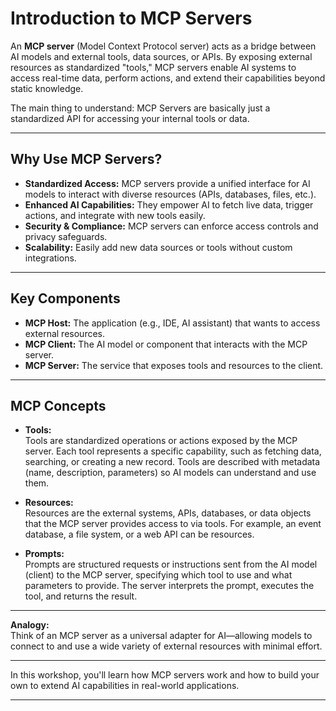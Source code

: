# Introduction to MCP Servers

An **MCP server** (Model Context Protocol server) acts as a bridge between AI
models and external tools, data sources, or APIs. By exposing external resources
as standardized "tools," MCP servers enable AI systems to access real-time data,
perform actions, and extend their capabilities beyond static knowledge.

The main thing to understand: MCP Servers are basically just a standardized API
for accessing your internal tools or data.

---

## Why Use MCP Servers?

- **Standardized Access:** MCP servers provide a unified interface for AI models
  to interact with diverse resources (APIs, databases, files, etc.).
- **Enhanced AI Capabilities:** They empower AI to fetch live data, trigger
  actions, and integrate with new tools easily.
- **Security & Compliance:** MCP servers can enforce access controls and privacy
  safeguards.
- **Scalability:** Easily add new data sources or tools without custom
  integrations.

---

## Key Components

- **MCP Host:** The application (e.g., IDE, AI assistant) that wants to access
  external resources.
- **MCP Client:** The AI model or component that interacts with the MCP server.
- **MCP Server:** The service that exposes tools and resources to the client.

---

## MCP Concepts

- **Tools:**  
  Tools are standardized operations or actions exposed by the MCP server. Each
  tool represents a specific capability, such as fetching data, searching, or
  creating a new record. Tools are described with metadata (name, description,
  parameters) so AI models can understand and use them.

- **Resources:**  
  Resources are the external systems, APIs, databases, or data objects that the
  MCP server provides access to via tools. For example, an event database, a
  file system, or a web API can be resources.

- **Prompts:**  
  Prompts are structured requests or instructions sent from the AI model
  (client) to the MCP server, specifying which tool to use and what parameters
  to provide. The server interprets the prompt, executes the tool, and returns
  the result.

---

**Analogy:**  
Think of an MCP server as a universal adapter for AI—allowing models to connect
to and use a wide variety of external resources with minimal effort.

---

In this workshop, you'll learn how MCP servers work and how to build your own to
extend AI capabilities in real-world applications.

---
